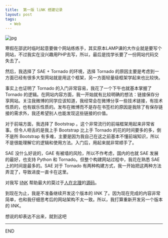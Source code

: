 ```yaml
---
title:  第一版 liNK 搭建记录
layout: post
tags:
  - Web
---
```



![jpg](http://pic.yupoo.com/hanapp/Dz0MWK3I/custom.jpg)

寒假在邵武时临时起意要做个网站练练手，其实原本LAMP课的大作业就是要写个网站，不过我实在没兴趣用PHP去写，所以，最后是找学长要了一份网站代码交失去了。

然后，我选择了 SAE + Tornado 的环境，选择 Tornado 的原因主要是考虑到一方面已经有很多大型网站就是用这个框架，另一方面轻量级框架学起来也比较快。

事实上也证明了 Tornado 的入门非常容易，我花了一个下午也就基本掌握了 Tornado 的逻辑。在网站内容方面，我一开始就有比较明确的想法：链接保存分享网站。关注我微博的同学应该知道，我经常会在微博分享一些技术链接，有技术性质的，也有娱乐性质的。发布在微博而不是存在书签栏的原因是我除了有保存链接的需求外，我还希望别人也能发现这些链接的价值。

对于前端方面，我选择了 Bootstrap 。这个非常流行的前端框架用起来非常省事。但令人咂舌的是我上手 Bootstrap 比上手 Tornado 的花的时间要多的多，倒不是所 Bootstrap 有多难，主要是因为我自己在这之前基本不懂前端知识，所以不是很能理解它的逻辑和使用方法。入门后，用起来就非常顺手了。

SAE 没什么好说的，GAE 有被墙的风险，所以不作考虑，国内的也就 SAE 发展的最好，也支持 Python 和 Tornado。但整个构建网站过程中，我花在熟悉 SAE 上的时间是最多的。SAE 对于 Tornado 有两种构建方式，我一开始把这两种方法弄混了，导致进度一直卡在这里。

对我写 [liNK](http://listlink.sinaapp.com) 帮助最大的莫过于[人在北理](http://atbit.org)的[源码](https://github.com/liamchzh/atbit)。

到现在为止，我是不准备继续开发这个版本的 liNK 了。因为现在完成的内容非常简单，也和我仔细思考后的网站架构不太一致。所以，我打算重新开发另一个版本的 liNK。

想说的却表达不出来，就到这吧

---
END